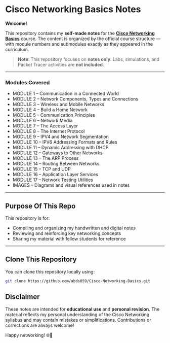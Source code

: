 # Cisco Networking Basics Notes

**Welcome!**

This repository contains my **self-made notes** for the [**Cisco Networking Basics**](https://www.netacad.com/courses/networking-basics?courseLang=en-US) course. The content is organized by the official course structure — with module numbers and submodules exactly as they appeared in the curriculum.

> **Note**: This repository focuses on **notes only**. Labs, simulations, and Packet Tracer activities are **not included**.

---

### Modules Covered

- MODULE 1 – Communication in a Connected World  
- MODULE 2 – Network Components, Types and Connections
- MODULE 3 – Wireless and Mobile Networks
- MODULE 4 – Build a Home Network
- MODULE 5 – Communication Principles
- MODULE 6 – Network Media
- MODULE 7 – The Access Layer 
- MODULE 8 – The Internet Protocol  
- MODULE 9 – IPV4 and Network Segmentation
- MODULE 10 – IPV6 Addressing Formats and Rules
- MODULE 11 – Dynamic Addressing with DHCP  
- MODULE 12 – Gateways to Other Networks
- MODULE 13 – The ARP Process
- MODULE 14 – Routing Between Networks  
- MODULE 15 – TCP and UDP  
- MODULE 16 – Application Layer Services  
- MODULE 17 – Network Testing Utilities  
- IMAGES – Diagrams and visual references used in notes

---

## Purpose Of This Repo

This repository is for:

- Compiling and organizing my handwritten and digital notes  
- Reviewing and reinforcing key networking concepts  
- Sharing my material with fellow students for reference  

---

## Clone This Repository

You can clone this repository locally using:

```bash
git clone https://github.com/abds059/Cisco-Networking-Basics.git
```

## Disclaimer

These notes are intended for **educational use** and **personal revision**. The material reflects my personal understanding of the Cisco Networking syllabus and may contain mistakes or simplifications. Contributions or corrections are always welcome!

Happy networking! 🌐🧠
